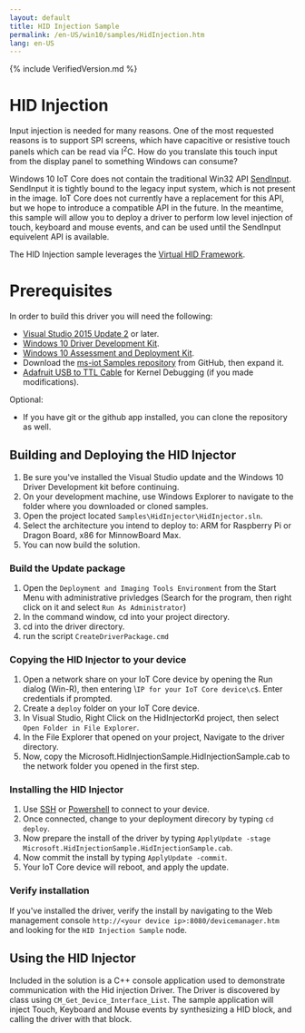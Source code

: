 ```yaml
---
layout: default
title: HID Injection Sample
permalink: /en-US/win10/samples/HidInjection.htm
lang: en-US
---
```

{% include VerifiedVersion.md %}

# HID Injection
Input injection is needed for many reasons. One of the most requested reasons is to support SPI screens, which have capacitive or resistive touch panels which can be read via I<sup>2</sup>C. 
How do you translate this touch input from the display panel to something Windows can consume?    

Windows 10 IoT Core does not contain the traditional Win32 API [SendInput](https://msdn.microsoft.com/en-us/library/windows/desktop/ms646310(v=vs.85).aspx). SendInput it is tightly bound to the legacy input system, which is not present in the image. 
IoT Core does not currently have a replacement for this API, but we hope to introduce a compatible API in the future. In the meantime, this sample will allow you to deploy a driver to perform low level injection of touch, keyboard and
 mouse events, and can be used until the SendInput equivelent API is available.

The HID Injection sample leverages the [Virtual HID Framework](https://msdn.microsoft.com/en-us/library/windows/hardware/dn925056(v=vs.85).aspx). 

# Prerequisites 
In order to build this driver you will need the following:

  * [Visual Studio 2015 Update 2](http://go.microsoft.com/fwlink/?LinkId=691129) or later.
  * [Windows 10 Driver Development Kit](http://go.microsoft.com/fwlink/p/?LinkId=526733).
  * [Windows 10 Assessment and Deployment Kit](https://msdn.microsoft.com/en-us/windows/hardware/dn913721(v=vs8.5).aspx#winADK).
  * Download the [ms-iot Samples repository](https://github.com/ms-iot/samples/archive/develop.zip) from GitHub, then expand it.
  * [Adafruit USB to TTL Cable](https://www.adafruit.com/products/954) for Kernel Debugging (if you made modifications).

Optional:

  * If you have git or the github app installed, you can clone the repository as well.

## Building and Deploying the HID Injector
  1. Be sure you've installed the Visual Studio update and the Windows 10 Driver Development kit before continuing.
  1. On your development machine, use Windows Explorer to navigate to the folder where you downloaded or cloned samples.
  1. Open the project located ```Samples\HidInjector\HidInjector.sln```.
  1. Select the architecture you intend to deploy to: ARM for Raspberry Pi or Dragon Board, x86 for MinnowBoard Max.
  1. You can now build the solution.

### Build the Update package
  1. Open the ```Deployment and Imaging Tools Environment``` from the Start Menu with administrative privledges (Search for the program, then right click on it and select ```Run As Administrator```)
  1. In the command window, cd into your project directory.
  1. cd into the driver directory.
  1. run the script ```CreateDriverPackage.cmd```
  
### Copying the HID Injector to your device
  1. Open a network share on your IoT Core device by opening the Run dialog (Win-R), then entering \\```IP for your IoT Core device\c$```. Enter credentials if prompted.
  1. Create a ```deploy``` folder on your IoT Core device. 
  1. In Visual Studio, Right Click on the HidInjectorKd project, then select ```Open Folder in File Explorer```.
  1. In the File Explorer that opened on your project, Navigate to the driver directory.
  1. Now, copy the Microsoft.HidInjectionSample.HidInjectionSample.cab to the network folder you opened in the first step.
  
### Installing the HID Injector
   1. Use [SSH](/en-us/win10/samples/SSH.htm) or [Powershell](/en-us/win10/samples/PowerShell.htm) to connect to your device. 
   1. Once connected, change to your deployment direcory by typing ```cd deploy```.
   1. Now prepare the install of the driver by typing ```ApplyUpdate -stage Microsoft.HidInjectionSample.HidInjectionSample.cab```.
   1. Now commit the install by typing ```ApplyUpdate -commit```.
   1. Your IoT Core device will reboot, and apply the update.
   
### Verify installation
If you've installed the driver, verify the install by navigating to the Web management console ```http://<your device ip>:8080/devicemanager.htm``` and looking for the ```HID Injection Sample``` node.
   
## Using the HID Injector
Included in the solution is a C++ console application used to demonstrate communication with the Hid injection Driver. The Driver is discovered by class using ```CM_Get_Device_Interface_List```. 
The sample application will inject Touch, Keyboard and Mouse events by synthesizing a HID block, and calling the driver with that block.



 

 
    
  





  